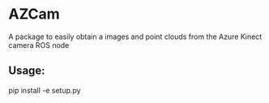 # AZCam
A package to easily obtain a images and point clouds from the Azure Kinect camera ROS node

## Usage:
pip install -e setup.py
